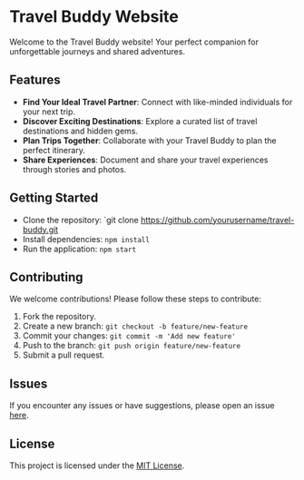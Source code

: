 # Travel Buddy Website

Welcome to the Travel Buddy website! Your perfect companion for unforgettable journeys and shared adventures.

## Features

- **Find Your Ideal Travel Partner**: Connect with like-minded individuals for your next trip.
- **Discover Exciting Destinations**: Explore a curated list of travel destinations and hidden gems.
- **Plan Trips Together**: Collaborate with your Travel Buddy to plan the perfect itinerary.
- **Share Experiences**: Document and share your travel experiences through stories and photos.

## Getting Started

- Clone the repository: `git clone https://github.com/yourusername/travel-buddy.git
- Install dependencies: `npm install`
-  Run the application: `npm start`

## Contributing

We welcome contributions! Please follow these steps to contribute:

1. Fork the repository.
2. Create a new branch: `git checkout -b feature/new-feature`
3. Commit your changes: `git commit -m 'Add new feature'`
4. Push to the branch: `git push origin feature/new-feature`
5. Submit a pull request.

## Issues

If you encounter any issues or have suggestions, please open an issue [here](https://github.com/yourusername/travel-buddy/issues).

## License

This project is licensed under the [MIT License](LICENSE.md).
